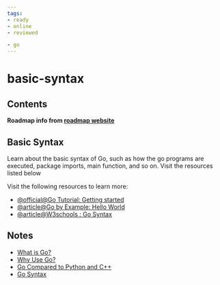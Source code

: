 ```yaml
---
tags:
- ready
- online
- reviewed

- go
---
```


# basic-syntax

## Contents

__Roadmap info from [roadmap website](https://roadmap.sh/golang/go-basics/basic-syntax)__

## Basic Syntax

Learn about the basic syntax of Go, such as how the go programs are executed, package imports, main function, and so on. Visit the resources listed below

Visit the following resources to learn more:

- [@official@Go Tutorial: Getting started](https://go.dev/doc/tutorial/getting-started)
- [@article@Go by Example: Hello World](https://gobyexample.com/hello-world)
- [@article@W3schools : Go Syntax](https://www.w3schools.com/go/go_syntax.php)

## Notes

- [What is Go?](../../go/roadmap/notes/basics.md##what-is-go)
- [Why Use Go?](../../go/roadmap/notes/basics.md##why-use-go)
- [Go Compared to Python and C++](../../go/roadmap/notes/basics.md##go-compared-to-python-and-c)
- [Go Syntax](../../go/roadmap/notes/basics.md##go-syntax)
